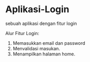# Aplikasi-Login
sebuah aplikasi dengan fitur login

Alur Fitur Login:
1. Memasukkan email dan password
2. Menvalidasi masukan.
3. Menampilkan halaman home.
